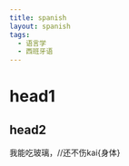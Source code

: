 ```yaml
---
title: spanish
layout: spanish
tags:
  - 语言学
  - 西班牙语
---
```


# head1

## head2

我能吃玻璃，//还不伤kai{身体}

